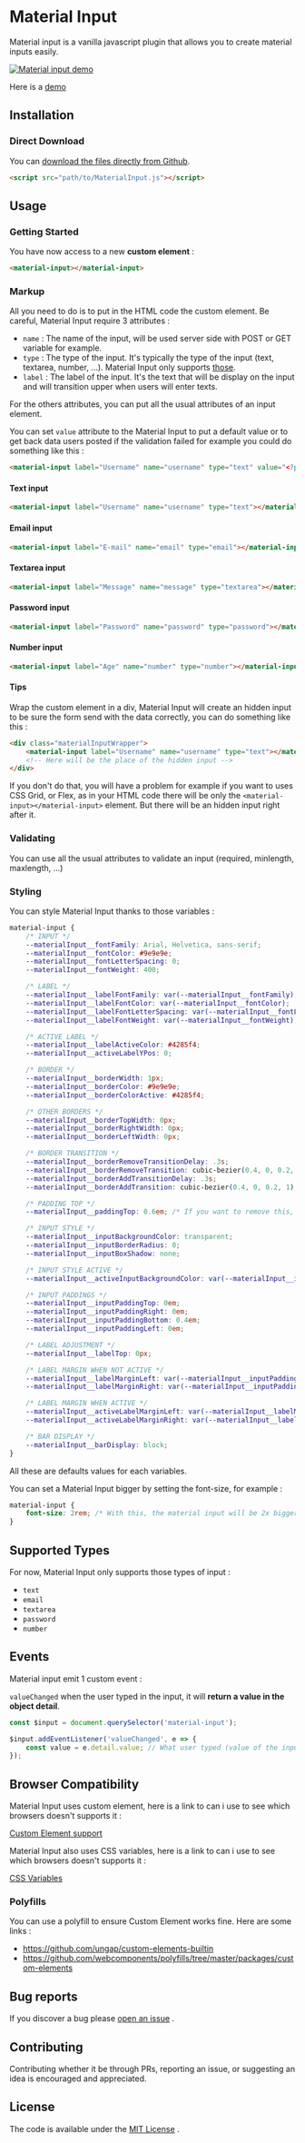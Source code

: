 # Material Input

Material input is a vanilla javascript plugin that allows you to create
material inputs easily.

[![Material input demo](docs/images/material-inputs.png)](https://androlax2.github.io/material-input/)

Here is a [demo](https://androlax2.github.io/material-input/)

## Installation

### Direct Download

You can [download the files directly from Github](MaterialInput.js).

```html
<script src="path/to/MaterialInput.js"></script>
```

## Usage

### Getting Started

You have now access to a new **custom element** :

```html
<material-input></material-input>
```

### Markup

All you need to do is to put in the HTML code the custom element. Be
careful, Material Input require 3 attributes :

- `name` : The name of the input, will be used server side with POST or
  GET variable for example.
- `type` : The type of the input. It's typically the type of the input
  (text, textarea, number, ...). Material Input only supports
  [those](#supported-types).
- `label` : The label of the input. It's the text that will be display
  on the input and will transition upper when users will enter texts.

For the others attributes, you can put all the usual attributes of an
input element.

You can set `value` attribute to the Material Input to put a default
value or to get back data users posted if the validation failed for
example you could do something like this :

```html
<material-input label="Username" name="username" type="text" value="<?php echo $_POST['username'] ?: null; ?>"></material-input>
```

#### Text input

```html
<material-input label="Username" name="username" type="text"></material-input>
```

#### Email input

```html
<material-input label="E-mail" name="email" type="email"></material-input>
```

#### Textarea input

```html
<material-input label="Message" name="message" type="textarea"></material-input>
```

#### Password input

```html
<material-input label="Password" name="password" type="password"></material-input>
```

#### Number input

```html
<material-input label="Age" name="number" type="number"></material-input>
```

#### Tips

Wrap the custom element in a div, Material Input will create an hidden
input to be sure the form send with the data correctly, you can do
something like this :

```html
<div class="materialInputWrapper">  
    <material-input label="Username" name="username" type="text"></material-input>
    <!-- Here will be the place of the hidden input -->
</div>
```

If you don't do that, you will have a problem for example if you want to
uses CSS Grid, or Flex, as in your HTML code there will be only the
`<material-input></material-input>` element. But there will be an hidden
input right after it.

### Validating

You can use all the usual attributes to validate an input (required,
minlength, maxlength, ...)

### Styling

You can style Material Input thanks to those variables :

```css
material-input {
    /* INPUT */
    --materialInput__fontFamily: Arial, Helvetica, sans-serif;
    --materialInput__fontColor: #9e9e9e;
    --materialInput__fontLetterSpacing: 0;
    --materialInput__fontWeight: 400;

    /* LABEL */
    --materialInput__labelFontFamily: var(--materialInput__fontFamily);
    --materialInput__labelFontColor: var(--materialInput__fontColor);
    --materialInput__labelFontLetterSpacing: var(--materialInput__fontLetterSpacing);
    --materialInput__labelFontWeight: var(--materialInput__fontWeight);

    /* ACTIVE LABEL */
    --materialInput__labelActiveColor: #4285f4;
    --materialInput__activeLabelYPos: 0;

    /* BORDER */
    --materialInput__borderWidth: 1px;
    --materialInput__borderColor: #9e9e9e;
    --materialInput__borderColorActive: #4285f4;

    /* OTHER BORDERS */
    --materialInput__borderTopWidth: 0px;
    --materialInput__borderRightWidth: 0px;
    --materialInput__borderLeftWidth: 0px;

    /* BORDER TRANSITION */
    --materialInput__borderRemoveTransitionDelay: .3s;
    --materialInput__borderRemoveTransition: cubic-bezier(0.4, 0, 0.2, 1);
    --materialInput__borderAddTransitionDelay: .3s;
    --materialInput__borderAddTransition: cubic-bezier(0.4, 0, 0.2, 1);

    /* PADDING TOP */
    --materialInput__paddingTop: 0.6em; /* If you want to remove this, you need to set to 0em */

    /* INPUT STYLE */
    --materialInput__inputBackgroundColor: transparent;
    --materialInput__inputBorderRadius: 0;
    --materialInput__inputBoxShadow: none;

    /* INPUT STYLE ACTIVE */
    --materialInput__activeInputBackgroundColor: var(--materialInput__inputBackgroundColor);

    /* INPUT PADDINGS */
    --materialInput__inputPaddingTop: 0em;
    --materialInput__inputPaddingRight: 0em;
    --materialInput__inputPaddingBottom: 0.4em;
    --materialInput__inputPaddingLeft: 0em;

    /* LABEL ADJUSTMENT */
    --materialInput__labelTop: 0px;

    /* LABEL MARGIN WHEN NOT ACTIVE */
    --materialInput__labelMarginLeft: var(--materialInput__inputPaddingLeft);
    --materialInput__labelMarginRight: var(--materialInput__inputPaddingRight);

    /* LABEL MARGIN WHEN ACTIVE */
    --materialInput__activeLabelMarginLeft: var(--materialInput__labelMarginLeft);
    --materialInput__activeLabelMarginRight: var(--materialInput__labelMarginRight);

   	/* BAR DISPLAY */
   	--materialInput__barDisplay: block;
}
```

All these are defaults values for each variables.

You can set a Material Input bigger by setting the font-size, for
example :

```css
material-input {
    font-size: 2rem; /* With this, the material input will be 2x bigger */
}
```

## Supported Types

For now, Material Input only supports those types of input :

- `text`
- `email`
- `textarea`
- `password`
- `number`

## Events

Material input emit 1 custom event :

`valueChanged` when the user typed in the input, it will **return a value
in the object detail**.

```javascript
const $input = document.querySelector('material-input');

$input.addEventListener('valueChanged', e => {
	const value = e.detail.value; // What user typed (value of the input)
});
```

## Browser Compatibility

Material Input uses custom element, here is a link to can i use to see
which browsers doesn't supports it :

[Custom Element support](https://caniuse.com/?search=custom%20elements)

Material Input also uses CSS variables, here is a link to can i use to
see which browsers doesn't supports it :

[CSS Variables](https://caniuse.com/?search=css%20variables)

### Polyfills

You can use a polyfill to ensure Custom Element works fine. Here are
some links :

- https://github.com/ungap/custom-elements-builtin
- https://github.com/webcomponents/polyfills/tree/master/packages/custom-elements

## Bug reports

If you discover a bug please
[open an issue](https://github.com/Androlax2/material-input/issues) .

## Contributing

Contributing whether it be through PRs, reporting an issue, or suggesting an idea is encouraged and appreciated.

## License

The code is available under the [MIT License](LICENSE.md) .